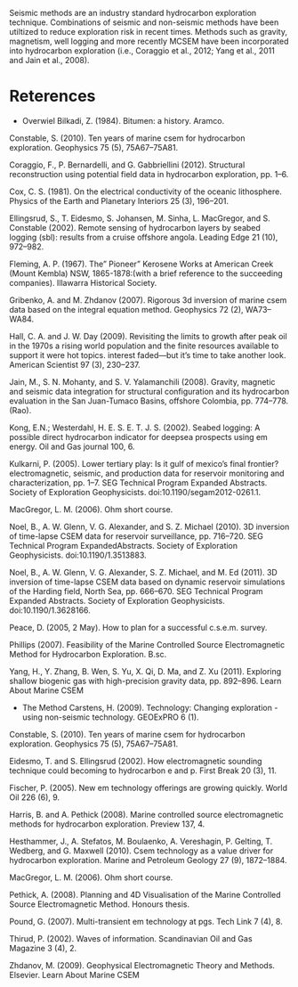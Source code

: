 Seismic methods are an industry standard hydrocarbon exploration technique. Combinations of seismic and non-seismic methods have 
been utiltized to reduce exploration risk in recent times. Methods such as gravity, magnetism, well logging and more recently 
MCSEM have been incorporated into hydrocarbon exploration (i.e., Coraggio et al., 2012; Yang et al., 2011 and Jain et al., 2008).


#

# Reterences

- Overwiel
Bilkadi, Z. (1984). Bitumen: a history. Aramco.

Constable, S. (2010). Ten years of marine csem for hydrocarbon exploration. Geophysics 75 (5), 75A67–75A81.

Coraggio, F., P. Bernardelli, and G. Gabbriellini (2012). Structural reconstruction using potential field data in hydrocarbon exploration, pp. 1–6.

Cox, C. S. (1981). On the electrical conductivity of the oceanic lithosphere. Physics of the Earth and Planetary Interiors 25 (3), 196–201.

Ellingsrud, S., T. Eidesmo, S. Johansen, M. Sinha, L. MacGregor, and S. Constable (2002). Remote sensing of hydrocarbon layers by seabed logging (sbl): results from a cruise offshore angola. Leading Edge 21 (10), 972–982.

Fleming, A. P. (1967). The” Pioneer” Kerosene Works at American Creek (Mount Kembla) NSW, 1865-1878:(with a brief reference to the succeeding companies). Illawarra Historical Society.

Gribenko, A. and M. Zhdanov (2007). Rigorous 3d inversion of marine csem data based on the integral equation method. Geophysics 72 (2), WA73–WA84.

Hall, C. A. and J. W. Day (2009). Revisiting the limits to growth after peak oil in the 1970s a rising world population and the finite resources available to support it were hot topics.
interest faded—but it’s time to take another look. American Scientist 97 (3), 230–237.

Jain, M., S. N. Mohanty, and S. V. Yalamanchili (2008). Gravity, magnetic and seismic data integration for structural configuration and its hydrocarbon evaluation in the San Juan-Tumaco Basins, offshore Colombia, pp. 774–778. (Rao).

Kong, E.N.; Westerdahl, H. E. S. E. T. J. S. (2002). Seabed logging: A possible direct hydrocarbon indicator for deepsea prospects using em energy. Oil and Gas journal 100, 6.

Kulkarni, P. (2005). Lower tertiary play: Is it gulf of mexico’s final frontier? electromagnetic, seismic, and production data for reservoir monitoring and characterization,
pp. 1–7. SEG Technical Program Expanded Abstracts. Society of Exploration Geophysicists. doi:10.1190/segam2012-0261.1.

MacGregor, L. M. (2006). Ohm short course.

Noel, B., A. W. Glenn, V. G. Alexander, and S. Z. Michael (2010). 3D inversion of time-lapse CSEM data for reservoir surveillance, pp. 716–720. SEG Technical Program ExpandedAbstracts. Society of Exploration Geophysicists. doi:10.1190/1.3513883.

Noel, B., A. W. Glenn, V. G. Alexander, S. Z. Michael, and M. Ed (2011). 3D inversion of time-lapse CSEM data based on dynamic reservoir simulations of the Harding field, North Sea, pp. 666–670. SEG Technical Program Expanded Abstracts. Society of Exploration Geophysicists. doi:10.1190/1.3628166.

Peace, D. (2005, 2 May). How to plan for a successful c.s.e.m. survey.

Phillips (2007). Feasibility of the Marine Controlled Source Electromagnetic Method for Hydrocarbon Exploration. B.sc.

Yang, H., Y. Zhang, B. Wen, S. Yu, X. Qi, D. Ma, and Z. Xu (2011). Exploring shallow biogenic gas with high-precision gravity data, pp. 892–896.
Learn About Marine CSEM

- The Method
Carstens, H. (2009). Technology: Changing exploration - using non-seismic technology. GEOExPRO 6 (1).

Constable, S. (2010). Ten years of marine csem for hydrocarbon exploration. Geophysics 75 (5), 75A67–75A81.

Eidesmo, T. and S. Ellingsrud (2002). How electromagnetic sounding technique could becoming to hydrocarbon e and p. First Break 20 (3), 11.

Fischer, P. (2005). New em technology offerings are growing quickly. World Oil 226 (6), 9.

Harris, B. and A. Pethick (2008). Marine controlled source electromagnetic methods for hydrocarbon exploration. Preview 137, 4.

Hesthammer, J., A. Stefatos, M. Boulaenko, A. Vereshagin, P. Gelting, T. Wedberg, and G. Maxwell (2010). Csem technology as a value driver for hydrocarbon exploration. Marine and Petroleum Geology 27 (9), 1872–1884.

MacGregor, L. M. (2006). Ohm short course.

Pethick, A. (2008). Planning and 4D Visualisation of the Marine Controlled Source Electromagnetic Method. Honours thesis.

Pound, G. (2007). Multi-transient em technology at pgs. Tech Link 7 (4), 8.

Thirud, P. (2002). Waves of information. Scandinavian Oil and Gas Magazine 3 (4), 2.

Zhdanov, M. (2009). Geophysical Electromagnetic Theory and Methods. Elsevier.
Learn About Marine CSEM

